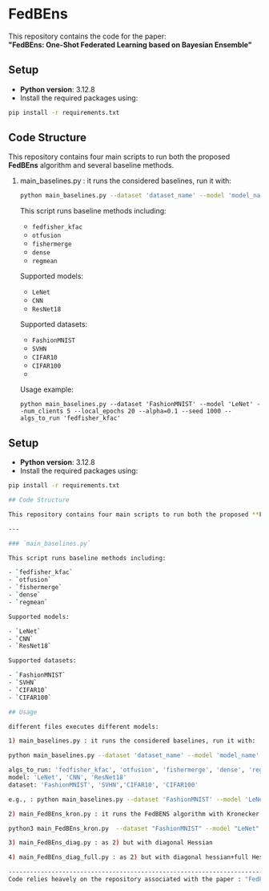 # FedBEns

This repository contains the code for the paper:  
**"FedBEns: One-Shot Federated Learning based on Bayesian Ensemble"**

## Setup

- **Python version**: 3.12.8  
- Install the required packages using:
```bash
pip install -r requirements.txt
```

## Code Structure
This repository contains four main scripts to run both the proposed **FedBEns** algorithm and several baseline methods.

1) main_baselines.py : it runs the considered baselines, run it with:
   ```bash
   python main_baselines.py --dataset 'dataset_name' --model 'model_name' --num_clients n_clients --local_epochs n_epochs --alpha= alpha_value --seed s --algs_to_run 'alg_name'
   ```
   This script runs baseline methods including:
     
     - `fedfisher_kfac`
     - `otfusion`
     - `fishermerge`
     - `dense`
     - `regmean`
     
     Supported models:
     
     - `LeNet`
     - `CNN`
     - `ResNet18`
     
     Supported datasets:
     
     - `FashionMNIST`
     - `SVHN`
     - `CIFAR10`
     - `CIFAR100`
     - 
   Usage example:
   ```
   python main_baselines.py --dataset 'FashionMNIST' --model 'LeNet' --num_clients 5 --local_epochs 20 --alpha=0.1 --seed 1000 --algs_to_run 'fedfisher_kfac'
   ```

## Setup

- **Python version**: 3.12.8  
- Install the required packages using:

```bash
pip install -r requirements.txt

## Code Structure

This repository contains four main scripts to run both the proposed **FedBEns** algorithm and several baseline methods.

---

### `main_baselines.py`

This script runs baseline methods including:

- `fedfisher_kfac`
- `otfusion`
- `fishermerge`
- `dense`
- `regmean`

Supported models:

- `LeNet`
- `CNN`
- `ResNet18`

Supported datasets:

- `FashionMNIST`
- `SVHN`
- `CIFAR10`
- `CIFAR100`

## Usage

different files executes different models:

1) main_baselines.py : it runs the considered baselines, run it with:

python main_baselines.py --dataset 'dataset_name' --model 'model_name' --num_clients n_clients --local_epochs n_epochs --alpha= alpha_value --seed s --algs_to_run 'alg_name' 

algs_to_run: 'fedfisher_kfac', 'otfusion', 'fishermerge', 'dense', 'regmean'
model: 'LeNet', 'CNN', 'ResNet18'
dataset: 'FashionMNIST', 'SVHN','CIFAR10', 'CIFAR100'

e.g., : python main_baselines.py --dataset 'FashionMNIST' --model 'LeNet' --num_clients 5 --local_epochs 20 --alpha=0.1 --seed 1000 --algs_to_run 'fedfisher_kfac'

2) main_FedBEns_kron.py : it runs the FedBENS algorithm with Kronecker factorization of the Hessian. The command follows the previous logic. As an exemple:

python3 main_FedBEns_kron.py  --dataset "FashionMNIST" --model "LeNet" --seed=666 --local_epochs=20 --alpha=0.1 --temperature=0.1 --num_clients=5 --n_mixtures 3 --weights False --local_ens=1 --val_at_server True 

3) main_FedBEns_diag.py : as 2) but with diagonal Hessian

4) main_FedBEns_diag_full.py : as 2) but with diagonal hessian+full Hessian for the last layer

----------------------------------------------------------------------------------------------
Code relies heavely on the repository associated with the paper : "FedFisher: Leveraging Fisher Information for One-Shot Federated Learning" by Divyansh Jhunjhunwala, Shiqiang Wang, and Gauri Joshi, published in AISTATS 2024.
